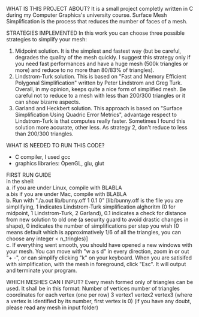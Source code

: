 WHAT IS THIS PROJECT ABOUT?
It is a small project completly written in C during my Computer Graphics's university course.
Surface Mesh Simplification is the process that reduces the number of faces of a mesh.

STRATEGIES IMPLEMENTED
In this work you can choose three possible strategies to simplify your mesh:
1. Midpoint solution. It is the simplest and fastest way (but be careful, degrades the quality of the mesh quickly. I suggest this strategy only if you need fast performances and have a huge mesh (500k triangles or more) and reduce to no more than 80/83% of triangles).
2. Lindstrom-Turk solution. This is based on "Fast and Memory Efficient Polygonal Simplification" written by Peter Lindstrom and Greg Turk. Overall, in my opinion, keeps quite a nice form of simplified mesh. Be careful not to reduce to a mesh with less than 200/300 triangles or it can show bizarre aspects.
3. Garland and Heckbert solution. This approach is based on "Surface Simplification Using Quadric Error Metrics", advantage respect to Lindstrom-Turk is that computes really faster. Sometimes I found this solution more accurate, other less. As strategy 2, don't reduce to less than 200/300 triangles. 


WHAT IS NEEDED TO RUN THIS CODE?
- C compiler, I used gcc  
- graphics libraries: OpenGL, glu, glut 

FIRST RUN GUIDE \
in the shell:\
a. if you are under Linux, compile with BLABLA \
a.bis if you are under Mac, compile with BLABLA\
b. Run with "./a.out lib/bunny.off 1 0.1 0" [lib/bunny.off is the file you are simplifying, 1 indicates Lindstrom-Turk simplification alghoritm (0 for midpoint, 1 Lindstrom-Turk, 2 Garland), 0.1 indicates a check for distance from new solution to old one (a security guard to avoid drastic changes in shape), 0 indicates the number of simplifications per step you wish (0 means default which is approximatively 1/6 of all the triangles, you can choose any integer < n_tringles)]\
c. If everything went smooth, you should have opened a new windows with your mesh. You can move with "w a s d" in every direction, zoom in or out "+ -", or can simplify clicking "k" on your keyboard. When you are satisifed with simplification, with the mesh in foreground, click "Esc". It will output and terminate your program.

WHICH MESHES CAN I INPUT?
Every mesh formed only of triangles can be used. It shall be in this format:
Number of vertices number of triangles 
coordinates for each vertex (one per row)
3 vertex1 vertex2 vertex3 (where a vertex is identified by its number, first vertex is 0)
(if you have any doubt, please read any mesh in input folder)

